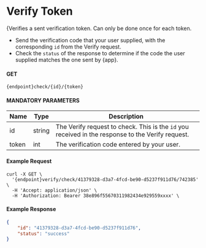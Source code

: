 # Verify Token

{Verifies a sent verification token. Can only be done once for each token.

  - Send the verification code that your user supplied, with the corresponding `id` from the Verify request.
  - Check the `status` of the response to determine if the code the user supplied matches the one sent by {app}.

#### GET
```
{endpoint}check/{id}/{token}
```

#### MANDATORY PARAMETERS

| Name     | Type | Description |
|----------|------|----------|
| id | string | The Verify request to check. This is the `id` you received in the response to the Verify request.|
| token | int | The verification code entered by your user.|

#### Example Request

```curl
curl -X GET \
  '{endpoint}verify/check/41379328-d3a7-4fcd-be90-d5237f911d76/742385' \
  -H 'Accept: application/json' \
  -H 'Authorization: Bearer 38e896f55670311982434e929559xxxx' \
```

#### Example Response

```json
{
    "id": "41379328-d3a7-4fcd-be90-d5237f911d76",
    "status": "success"
}
```